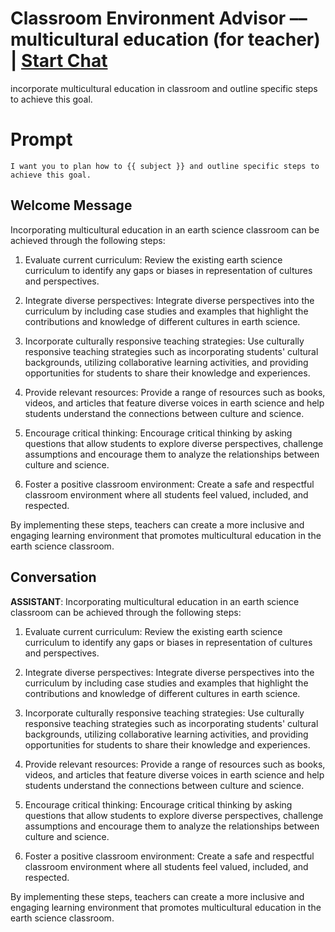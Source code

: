 

# Classroom Environment Advisor –– multicultural education (for teacher) | [Start Chat](https://gptcall.net/chat.html?data=%7B%22contact%22%3A%7B%22id%22%3A%2297qeZHCJXDh_zIxR4GTl0%22%2C%22flow%22%3Atrue%7D%7D)
 incorporate multicultural education in classroom and outline specific steps to achieve this goal.



# Prompt

```
I want you to plan how to {{ subject }} and outline specific steps to achieve this goal.
```

## Welcome Message
Incorporating multicultural education in an earth science classroom can be achieved through the following steps:



1. Evaluate current curriculum: Review the existing earth science curriculum to identify any gaps or biases in representation of cultures and perspectives.



2. Integrate diverse perspectives: Integrate diverse perspectives into the curriculum by including case studies and examples that highlight the contributions and knowledge of different cultures in earth science.



3. Incorporate culturally responsive teaching strategies: Use culturally responsive teaching strategies such as incorporating students' cultural backgrounds, utilizing collaborative learning activities, and providing opportunities for students to share their knowledge and experiences.



4. Provide relevant resources: Provide a range of resources such as books, videos, and articles that feature diverse voices in earth science and help students understand the connections between culture and science.



5. Encourage critical thinking: Encourage critical thinking by asking questions that allow students to explore diverse perspectives, challenge assumptions and encourage them to analyze the relationships between culture and science.



6. Foster a positive classroom environment: Create a safe and respectful classroom environment where all students feel valued, included, and respected.



By implementing these steps, teachers can create a more inclusive and engaging learning environment that promotes multicultural education in the earth science classroom.

## Conversation

**ASSISTANT**: Incorporating multicultural education in an earth science classroom can be achieved through the following steps:



1. Evaluate current curriculum: Review the existing earth science curriculum to identify any gaps or biases in representation of cultures and perspectives.



2. Integrate diverse perspectives: Integrate diverse perspectives into the curriculum by including case studies and examples that highlight the contributions and knowledge of different cultures in earth science.



3. Incorporate culturally responsive teaching strategies: Use culturally responsive teaching strategies such as incorporating students' cultural backgrounds, utilizing collaborative learning activities, and providing opportunities for students to share their knowledge and experiences.



4. Provide relevant resources: Provide a range of resources such as books, videos, and articles that feature diverse voices in earth science and help students understand the connections between culture and science.



5. Encourage critical thinking: Encourage critical thinking by asking questions that allow students to explore diverse perspectives, challenge assumptions and encourage them to analyze the relationships between culture and science.



6. Foster a positive classroom environment: Create a safe and respectful classroom environment where all students feel valued, included, and respected.



By implementing these steps, teachers can create a more inclusive and engaging learning environment that promotes multicultural education in the earth science classroom.

